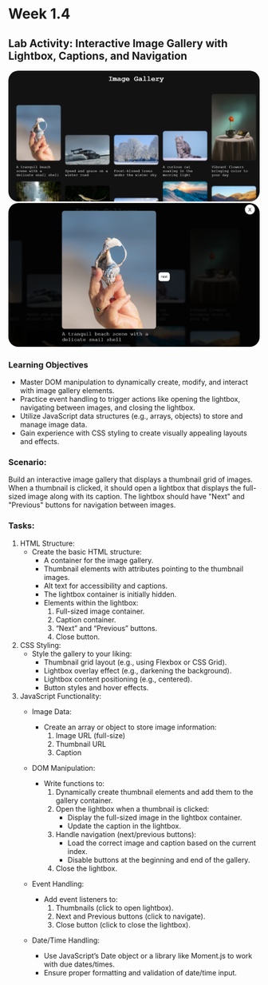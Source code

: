 # Week 1.4

## Lab Activity: Interactive Image Gallery with Lightbox, Captions, and Navigation

<img src="thumbnails.png" alt="gallery" style="border-radius: 20px">
<img src="carousel.png" alt="carousel" style="border-radius: 20px"/>

### Learning Objectives

- Master DOM manipulation to dynamically create, modify, and interact with image gallery
  elements.
- Practice event handling to trigger actions like opening the lightbox, navigating between
  images, and closing the lightbox.
- Utilize JavaScript data structures (e.g., arrays, objects) to store and manage image data.
- Gain experience with CSS styling to create visually appealing layouts and effects.

### Scenario:
Build an interactive image gallery that displays a thumbnail grid of images. When a
thumbnail is clicked, it should open a lightbox that displays the full-sized image along
with its caption. The lightbox should have "Next" and "Previous" buttons for navigation
between images.

### Tasks:
1. HTML Structure:
   - Create the basic HTML structure:
       - A container for the image gallery.
       - Thumbnail elements with attributes pointing to the thumbnail images.
       - Alt text for accessibility and captions.
       - The lightbox container is initially hidden.
       - Elements within the lightbox:
         1. Full-sized image container.
         2. Caption container.
         3. “Next” and “Previous” buttons.
         4. Close button.
2. CSS Styling:
   - Style the gallery to your liking:
       - Thumbnail grid layout (e.g., using Flexbox or CSS Grid).
       - Lightbox overlay effect (e.g., darkening the background).
       - Lightbox content positioning (e.g., centered).
       - Button styles and hover effects.
3. JavaScript Functionality:
   - Image Data:
     - Create an array or object to store image information:
       1. Image URL (full-size)
       2. Thumbnail URL
       3. Caption

   - DOM Manipulation:
        - Write functions to:
          1. Dynamically create thumbnail elements and add them to the
             gallery container.
          2. Open the lightbox when a thumbnail is clicked:
             - Display the full-sized image in the lightbox container.
             - Update the caption in the lightbox.
          3. Handle navigation (next/previous buttons):
             - Load the correct image and caption based on the current
             index.
             - Disable buttons at the beginning and end of the gallery.
          4. Close the lightbox.
   - Event Handling:
        - Add event listeners to:
          1. Thumbnails (click to open lightbox).
          2. Next and Previous buttons (click to navigate).
          3. Close button (click to close the lightbox).
   - Date/Time Handling:
     - Use JavaScript’s Date object or a library like Moment.js to work with
              due dates/times.
     - Ensure proper formatting and validation of date/time input.

